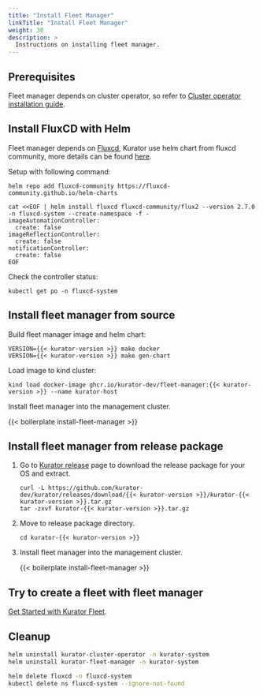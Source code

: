 ```yaml
---
title: "Install Fleet Manager"
linkTitle: "Install Fleet Manager"
weight: 30
description: >
  Instructions on installing fleet manager.
---
```


## Prerequisites

Fleet manager depends on cluster operator, so refer to [Cluster operator installation guide](/docs/setup/install-cluster-operator).

## Install FluxCD with Helm

Fleet manager depends on [Fluxcd](https://fluxcd.io/flux/), Kurator use helm chart from fluxcd community, more details can be found [here](https://github.com/fluxcd-community/helm-charts).

Setup with following command:

```console
helm repo add fluxcd-community https://fluxcd-community.github.io/helm-charts

cat <<EOF | helm install fluxcd fluxcd-community/flux2 --version 2.7.0 -n fluxcd-system --create-namespace -f -
imageAutomationController:
  create: false
imageReflectionController:
  create: false
notificationController:
  create: false
EOF
```

Check the controller status:

```console
kubectl get po -n fluxcd-system
```

## Install fleet manager from source

Build fleet manager image and helm chart:

```console
VERSION={{< kurator-version >}} make docker
VERSION={{< kurator-version >}} make gen-chart
```

Load image to kind cluster:

```console
kind load docker-image ghcr.io/kurator-dev/fleet-manager:{{< kurator-version >}} --name kurator-host
```

Install fleet manager into the management cluster.

{{< boilerplate install-fleet-manager >}}

## Install fleet manager from release package


1. Go to [Kurator release](https://github.com/kurator-dev/kurator/releases) page to download the release package for your OS and extract.

    ```console
    curl -L https://github.com/kurator-dev/kurator/releases/download/{{< kurator-version >}}/kurator-{{< kurator-version >}}.tar.gz
    tar -zxvf kurator-{{< kurator-version >}}.tar.gz
    ```

1. Move to release package directory.

    ```console
    cd kurator-{{< kurator-version >}}
    ```

1. Install fleet manager into the management cluster.

    {{< boilerplate install-fleet-manager >}}

## Try to create a fleet with fleet manager

[Get Started with Kurator Fleet](/docs/fleet-manager/create-fleet).

## Cleanup

```bash
helm uninstall kurator-cluster-operator -n kurator-system
helm uninstall kurator-fleet-manager -n kurator-system
```

```bash
helm delete fluxcd -n fluxcd-system
kubectl delete ns fluxcd-system --ignore-not-found
```